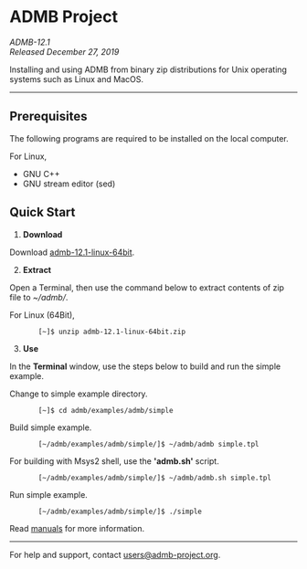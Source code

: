 # ADMB Project
*ADMB-12.1*  
*Released December 27, 2019*  

Installing and using ADMB from binary zip distributions for Unix operating systems such as Linux and MacOS.

---

Prerequisites
-------------

The following programs are required to be installed on the local computer.

For Linux,

* GNU C++
* GNU stream editor (sed)

Quick Start
-----------

1. **Download**

  Download [admb-12.1-linux-64bit](https://github.com/admb-project/admb/releases/download/admb-12.1/admb-12.1-linux-64bit.zip).

2. **Extract**

  Open a Terminal, then use the command below to extract contents of zip file to _~/admb/_. 

   For Linux (64Bit),

           [~]$ unzip admb-12.1-linux-64bit.zip

3. **Use**

  In the **Terminal** window, use the steps below to build and run the simple example.

  Change to simple example directory.       

           [~]$ cd admb/examples/admb/simple

  Build simple example.

           [~/admb/examples/admb/simple/]$ ~/admb/admb simple.tpl

  For building with Msys2 shell, use the **'admb.sh'** script.

           [~/admb/examples/admb/simple/]$ ~/admb/admb.sh simple.tpl

  Run simple example.

           [~/admb/examples/admb/simple/]$ ./simple

Read [manuals](https://github.com/admb-project/admb/releases/tag/admb-12.1/) for more information.

--------------------------------------------------------------------------------
For help and support, contact <users@admb-project.org>.
